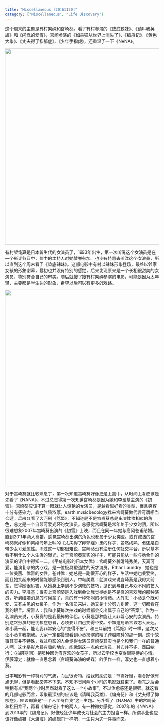 ```yaml
---
title: "Miscellaneous [20161120]"
category: ["Miscellaneous", "Life Discovery"]
---
```


这个周末的主题是有村架纯和宫崎葵。看了有村参演的《垫底辣妹》、《请叫我英雄》和《闪烁的爱情》，宫崎参演的《如果猫从世界上消失了》、《编舟记》、《黄色大象》、《丈夫得了抑郁症》、《少年手指虎》，还重温了一下《NANA》。

<img class="img-responsive center-block" src="https://raw.githubusercontent.com/joshua19881228/my_blogs/master/Life_Discovery/Miscellaneous/figures/Arimura_Kasumi.jpeg" alt="" width="640"/>

有村架纯算是日本新生代的女演员了，1993年出生，第一次听说这个女演员是在一个影评节目中，其中的主持人对她赞誉有加。也没有特意去关注这个女演员，所以直到这个周末看了《垫底辣妹》。这部电影中有村以辣妹形象登场，最终以邻家女孩的形象谢幕，最初也并没有特别的感觉，后来发现原来是一个长相很甜美的女演员，特别符合自己的审美。随后就搜了搜有村架纯参演的电影，可能是因为太年轻，主要都是学生妹的形象，希望以后可以有更多的戏路。

<img class="img-responsive center-block" src="https://raw.githubusercontent.com/joshua19881228/my_blogs/master/Life_Discovery/Miscellaneous/figures/Aoi_Miyazaki.jpg" alt="" width="640"/>

对于宫崎葵就比较熟悉了，第一次知道宫崎葵好像还是上高中，从时间上看应该是先看了《NANA》，不过总觉得第一次知道宫崎葵是因为她和李准基主演的《初雪》。宫崎葵应该不算一眼就让人惊艳的女演员，是越看越好看的类型，而且笑容十分有感染力，森女气质浓厚。earth music&ecology找来宫崎葵做代言可谓相当合适。后来又看了大河剧《笃姬》，不知道是不是宫崎葵总是出演性格相似的角色，总之是一个自带可爱光环的女演员。总感觉宫崎葵是常年处于少女时期，所以很难想象2007年宫崎葵出演的《初雪》上映，而且在同一年她与高冈苍甫结婚。直到2011年两人离婚，感觉宫崎葵出演的角色也都属于少女类型。或许成熟的宫崎葵就好像和离婚同年上映的《丈夫得了抑郁症》里的样子，虽然成熟，但还是自带少女可爱属性。不过这一切都很难说，宫崎葵没有注册任何社交平台，所以基本看不到什么个人生活的曝光，对于宫崎葵真实的样子，可能只能从一些与她合作的演员的评价中得知一二。《平成电影的日本女优》：宫崎葵外貌清纯秀美，天真可爱，能演复杂的内心戏，是一位极具塑造性的天才演员。Ethan Laundry：她也是一位美丽、优雅的女性。苍井优：她总是一副很开心的样子，生活中她也很爱笑，而且她笑起来的时候能够感染到别人。中岛美嘉：就演戏来说宫崎葵是我的大前辈，觉得她很厉害，从她身上学到不少演戏的技巧，见识到与自己与众不同的艺人的实力。李准基：事实上宫崎葵是入戏到会让我觉得她是不是真的喜欢我的那种演员，听到结婚消息的时候蒙了，真的有一种郁闷的小情绪。大竹忍：小葵是个既可爱、又有主见的女孩子，作为一名演员来讲，她又是十分努力刻苦，这一切都看在我的眼里。堺雅人：我和小葵每次拍戏的时候都会交出属于自己的“答案”。作为一名演员来说，小葵真的是我最棒的伴侣。小葵是那种能让人非常心安的女演员。特别这次扮演的是忧郁症患者，必须要让自己变得不安。不知道用语言该怎么表达，和小葵一起，能让我非常安心的“变得不安”。和三年前拍《笃姬》时一样，这次又让小葵背我抱我。大家一定都最想看到小葵扮演的晴子跨越障碍的那一刻。这个故事其实并不特殊，看过电影的人会觉得女演员宫崎葵其实也是个和我们一样的普通人啊，这才是影片最有趣的地方。能做到这一点的女演员，其实并不多。西田敏行：（拍摄期间）是那种因为有喜欢的女孩子，所以去学校也变得很期待的心情。伊藤淳史：就像一直思念着（宫崎葵饰演的蝴蝶）的伊作一样，淳史也一直想着小葵。

日本电影有一种特别的气质，而且很奇特，给我的感受是：节奏好慢，看着好像有点无聊，但是看起来停不下来，不知不觉间两个小时的电影就结束了。看完之后会稍稍有点“我两个小时居然就看了这么一个小故事”，不过治愈感还是很强。就这看的几部电影而言，印象最深刻的应该是《请叫我英雄》、《编舟记》和《丈夫得了抑郁症》，应该都算是“一个人坚持自我”这一主题。另外看了《NANA》中的宫崎葵和松田龙平，再看《编舟记》中的两人，有一种微妙感觉，2007年的《NANA》到2013年的《编舟记》，好像轻狂少年成长为社会的主力担当一样。所谓事业也应该好像编纂《大渡海》的编辑们一样吧，一生只为这一件事而来。